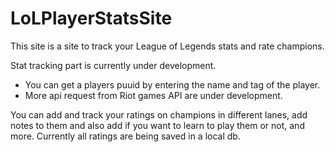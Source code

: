 # LoLPlayerStatsSite

This site is a site to track your League of Legends stats and rate champions.

Stat tracking part is currently under development.
- You can get a players puuid by entering the name and tag of the player.
- More api request from Riot games API are under development.

You can add and track your ratings on champions in different lanes, add notes to them and also add if you want to learn to play them or not, and more. Currently all ratings are being saved in a local db.
